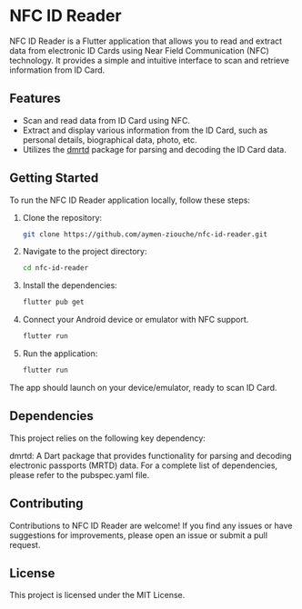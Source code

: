# NFC ID Reader

NFC ID Reader is a Flutter application that allows you to read and extract data from electronic ID Cards using Near Field Communication (NFC) technology. It provides a simple and intuitive interface to scan and retrieve information from ID Card.

## Features

- Scan and read data from ID Card using NFC.
- Extract and display various information from the ID Card, such as personal details, biographical data, photo, etc.
- Utilizes the [dmrtd](https://github.com/ZeroPass/dmrtd) package for parsing and decoding the ID Card data.

## Getting Started

To run the NFC ID Reader application locally, follow these steps:

1. Clone the repository:

   ```bash
   git clone https://github.com/aymen-ziouche/nfc-id-reader.git

   ```

2. Navigate to the project directory:

   ```bash
   cd nfc-id-reader

   ```

3. Install the dependencies:

   ```bash
   flutter pub get

   ```

4. Connect your Android device or emulator with NFC support.

   ```bash
   flutter run

   ```

5. Run the application:

   ```bash
   flutter run
   ```

The app should launch on your device/emulator, ready to scan ID Card.

## Dependencies

This project relies on the following key dependency:

dmrtd: A Dart package that provides functionality for parsing and decoding electronic passports (MRTD) data.
For a complete list of dependencies, please refer to the pubspec.yaml file.

## Contributing

Contributions to NFC ID Reader are welcome! If you find any issues or have suggestions for improvements, please open an issue or submit a pull request.

## License

This project is licensed under the MIT License.
